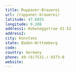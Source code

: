 ```yaml
---
title: Ruppaner-Brauerei
url: /ruppaner-brauerei/
latitude: 47.6855
longitude: 9.208
address1: Hoheneggstrae 41-51
address2: 
city: Konstanz
state: Baden-Wrttemberg
code: 
country: Germany
phone: 49-(0)7531-/-9373-0
website: 
---
```


